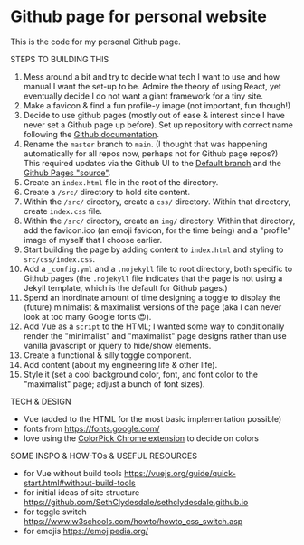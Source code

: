 # Github page for personal website

This is the code for my personal Github page.

STEPS TO BUILDING THIS
1. Mess around a bit and try to decide what tech I want to use and how manual I want the set-up to be. Admire the theory of using React, yet eventually decide I do not want a giant framework for a tiny site.
2. Make a favicon & find a fun profile-y image (not important, fun though!)
3. Decide to use github pages (mostly out of ease & interest since I have never set a Github page up before). Set up repository with correct name following the [Github documentation](https://docs.github.com/en/pages/getting-started-with-github-pages/creating-a-github-pages-site).
4. Rename the `master` branch to `main`. (I thought that was happening automatically for all repos now, perhaps not for Github page repos?) This required updates via the Github UI to the [Default branch](https://github.com/tesslins/tesslins.github.io/settings/branches) and the [Github Pages "source"](https://github.com/tesslins/tesslins.github.io/settings/pages).
5. Create an `index.html` file in the root of the directory.
6. Create a `/src/` directory to hold site content. 
7. Within the `/src/` directory, create a `css/` directory. Within that directory, create `index.css` file.
8. Within the `/src/` directory, create an `img/` directory. Within that directory, add the favicon.ico (an emoji favicon, for the time being) and a "profile" image of myself that I choose earlier.
9. Start building the page by adding content to `index.html` and styling to `src/css/index.css`.
10. Add a `_config.yml` and a `.nojekyll` file to root directory, both specific to Github pages (the `.nojekyll` file indicates that the page is not using a Jekyll template, which is the default for Github pages.)
11. Spend an inordinate amount of time designing a toggle to display the (future) minimalist & maximalist versions of the page (aka I can never look at too many Google fonts 😍).
12. Add Vue as a `script` to the HTML; I wanted some way to conditionally render the "minimalist" and "maximalist" page designs rather than use vanilla javascript or jquery to hide/show elements.
13. Create a functional & silly toggle component.
14. Add content (about my engineering life & other life).
15. Style it (set a cool background color, font, and font color to the "maximalist" page; adjust a bunch of font sizes).

TECH & DESIGN
- Vue (added to the HTML for the most basic implementation possible)
- fonts from https://fonts.google.com/
- love using the [ColorPick Chrome extension](https://chrome.google.com/webstore/detail/colorpick-eyedropper/ohcpnigalekghcmgcdcenkpelffpdolg?hl=en) to decide on colors

SOME INSPO & HOW-TOs & USEFUL RESOURCES
- for Vue without build tools https://vuejs.org/guide/quick-start.html#without-build-tools
- for initial ideas of site structure https://github.com/SethClydesdale/sethclydesdale.github.io
- for toggle switch https://www.w3schools.com/howto/howto_css_switch.asp
- for emojis https://emojipedia.org/
